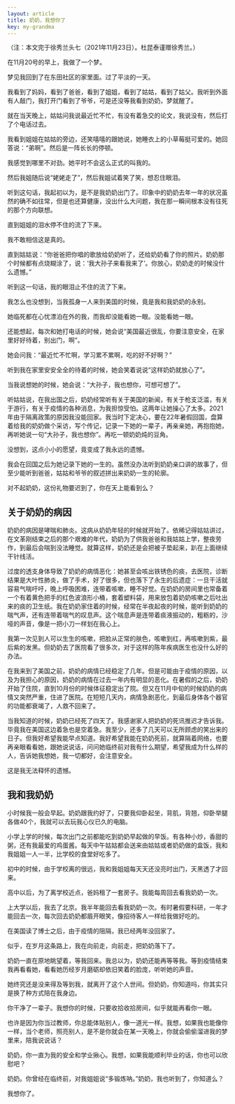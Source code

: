 ```yaml
---
layout: article
title: 奶奶，我想你了
key: my-grandma
---
```


（注：本文完于徐秀兰头七（2021年11月23日）。杜昆泰谨赠徐秀兰。）

在11月20号的早上，我做了一个梦。

梦见我回到了在东田社区的家里面。过了平淡的一天。

我看到了妈妈，看到了爸爸，看到了姐姐，看到了姑姑，看到了姑父。我听到外面有人敲门，我打开门看到了爷爷，可是还没等我看到奶奶，梦就醒了。

就在当天晚上，姑姑问我说最近忙不忙，有没有着急交的论文，我说没有，然后打了个电话过去。

我看到姐姐在姑姑的旁边，还笑嘻嘻的跟她说，她睡衣上的小草莓挺可爱的。她回答说：“弟啊”。然后是一阵长长的停顿。

我感觉到哪里不对劲。她平时不会这么正式的叫我的。

然后我姐随后说“姥姥走了”，然后我姐试着笑了笑，想忍住眼泪。

听到这句话，我起初以为，是不是我奶奶出门了。印象中的奶奶去年一年的状况虽然的确不如往常，但是也还算健康，没出什么大问题，我在那一瞬间根本没有往死的那个方向联想。

直到姐姐的泪水停不住的流了下来。

我不敢相信这是真的。

直到姑姑说：“你爸爸把你唱的歌放给奶奶听了，还给奶奶看了你的照片。奶奶那个时候都有点烧糊涂了，说：‘我大孙子来看我来了’。你放心，奶奶走的时候没什么遗憾。”

听到这一句话，我的眼泪止不住的流了下来。

我怎么也没想到，当我孤身一人来到美国的时候，竟是我和我奶奶的永别。

她临死都在心忧漂泊在外的我，而我却没能看她一眼。没能看她一眼。

还能想起，每次和她打电话的时候，她会说“美国最近很乱，你要注意安全，在家里好好待着，别出门，啊”。

她会问我：“最近忙不忙啊，学习累不累啊，吃的好不好啊？”

听到我在家里安安全全的待着的时候，她会笑着说说“这样奶奶就放心了”。

当我说想她的时候，她会说：“大孙子，我也想你，可想可想了”。

听姑姑说，在我出国之后，奶奶经常听有关于美国的新闻，有关于枪支泛滥，有关于游行，有关于疫情的各种消息，为我担惊受怕。这两年让她操心了太多。2021年由于隔离政策的原因我没能回家。我当时下定决心，要在22年暑假回国，盘算着给我的奶奶做个采访，写个传记，记录一下她的一辈子，再亲亲她，再抱抱她，再听她说一句“大孙子，我也想你”。再吃一顿奶奶炖的豆角。

没想到，这点小小的愿望，竟变成了我永远的遗憾。

我会在回国之后为她记录下她的一生的。虽然没办法听到奶奶亲口讲的故事了，但至少能听到爸爸，姑姑和爷爷的叙述拼出来奶奶一生的轮廓。

对不起奶奶，这份礼物要迟到了，你在天上能看到么？

<!-- 我想你了。一直都好想你。 -->

## 关于奶奶的病因

奶奶的病因是哮喘和肺炎。这病从奶奶年轻的时候就开始了。依稀记得姑姑讲过，在文革刚结束之后的那个艰难的年代，奶奶为了供我爸爸和我姑姑上学，整夜劳作，到最后会喘到没法睡觉。就算这样，奶奶还是会把被子垫起来，趴在上面继续干针线活。

过度的透支身体导致了奶奶的病情恶化：她甚至会咳出铁锈色的痰，去医院，诊断结果是大叶性肺炎，做了手术，好了很多，但也落下了永生的后遗症：一旦干活就容易气喘吁吁，晚上呼吸困难，连带着咳嗽，睡不好觉。在奶奶的房间里也常备着一个有着黄色把手的红色波浪形小桶，套着塑料袋，用来放包着奶奶咳嗽之后吐出来的痰的卫生纸。我在奶奶家住着的时候，经常在半夜起夜的时候，能听到奶奶的喘气声，还有连带着喘气的叹息声。这个喘息声是连带着痰液振动的，粗粝的，沙哑的声音，像是一把小刀一样划在我心上。

我第一次见到人可以生生的咳嗽，把脸从正常的肤色，咳嗽到红，再咳嗽到紫，最后紫的发黑。但奶奶去了医院看了很多次，对于这样的陈年疾病医生也没什么好的办法。

<!-- 她好难受，我听在耳朵里，难受在心里。 -->

在我来到了美国之前，奶奶的病情已经稳定了几年。但是可能由于疫情的原因，以及为我担心的原因，奶奶的病情在过去一年内有明显的恶化。在暑假的之后，奶奶开始了住院，直到10月份的时候体征稳定出了院。但又在11月中旬的时候奶奶的病情又突然严重，住进了医院。在短短几天内，病情急剧恶化，到最后身体各个器官的功能都衰竭了，人救不回来了。


当我知道的时候，奶奶已经死了四天了。我感谢家人把奶奶的死讯推迟才告诉我。毕竟我在美国这边着急也是空着急。我至少，还多了几天可以无所顾虑的笑出来的日子。但我好希望我能早点知道。我好希望我能在奶奶死前，就算隔着网络，也要再亲眼看看她，跟她说说话，问问她临终前对我有什么期望，希望我成为什么样的人，告诉她我想她，我一切都好，会注意安全。
<!-- 而我，在奶奶死后的第四天，也就是美国时间周六的时候，才知道了这整个故事，知道了奶奶的死讯。 -->


这是我无法释怀的遗憾。


<!-- 。我永生的遗憾。我好希望家人能把奶奶的身体状况如实跟我说，这样虽然会难受，但我想，至少会少很多遗憾。 -->

<!-- 为什么要瞒着我呢。我迟早也是要知道的。都是永远无法愈合的痛，就算不告诉我，只少了一周的长痛，却多了永久的遗憾。 -->

## 我和我奶奶

<!-- 由于我爸妈在我小时候都要频繁的上夜班做手术，所以我从小是在奶奶家长大的。我对奶奶的记忆大抵是从东田社区的那栋房子开始的。 -->

小时候我一般会早起。奶奶跟我约好了，只要我仰卧起坐，背肌，背翘，仰卧举腿各做40个，我就可以去玩我心仪已久的电脑。

小学上学的时候，每次出门之前都能吃到奶奶早起做的早饭。有各种小炒，香甜的粥，还有我最爱的鸡蛋酱。每天中午姑姑都会送来由姑姑或者奶奶做的盒饭，我和我姐姐一人一半，比学校的食堂好吃多了。

初中的时候，由于学校离的很远，我和我姐姐每天天还没亮时出门，天黑透了才回来。

高中以后，为了离学校近点，爸妈租了一套房子。我能每周回去看我奶奶一次。

上大学以后，我去了北京。我半年能回去看我奶奶一次。有时暑假要科研，一年才能回去一次，每次回去奶奶都眉开眼笑，像招待客人一样给我做好吃的。

在美国读了博士之后，由于疫情的阻隔，我已经两年没回家了。

似乎，在岁月这条路上，我在向前走，向前走，把奶奶落下了。

奶奶一直在原地眺望着，等我回来。我总以为，奶奶还能再等等我。等到疫情结束我再看看她，看看她历经岁月磨砺却依旧笑着的脸庞，听听她的声音。

<!-- 她临死前都在等着我，等着我。 -->
她终究还是没来得及等到我，就离开了这个人世间。但奶奶，你知道吗，你其实只是换了种方式陪在我身边。
<!-- 她走了，离开了这个人世间。 -->
<!-- 却住进了我的心里。我能感觉到，一部分我永远的留在了奶奶那里，但奶奶的一部分却从此活在了我的身上。 -->

<!-- 别怕在天上寂寞，奶奶。 -->

你干净了一辈子。我想你的时候，只要收拾收拾房间，似乎就能再看你一眼。

也许是因为你当过教师，你总能体贴别人，像一道光一样。我想，如果我也能像你一样，当个老师，照亮别人，是不是你就会在某一天晚上，你就会偷偷溜进我的梦里来，陪我说说话？

奶奶，你一直为我的安全和学业揪心。我想，如果我能顺利毕业的话，你也可以欣慰吧？

奶奶。你曾经在临终前，对我姐姐说“多锻炼呐。”奶奶，我也听到了，你知道么？

我想你了。


<!-- 死之印记给生的钱币以价值，使它能够用生命来购买那真正的宝物。————泰戈尔《飞鸟集》 -->


<!-- 别担心奶奶，也许是因为你曾经当过教师，你体贴别人，温暖的，包容的，想一束光一样。我也想像她一样，当个老师，给人温暖。 -->

<!-- 奶奶在死前，在我姐姐录的视频里面说：“多锻炼呐。”奶奶，我听到了，你知道吗？ -->




<!-- 
## 有关死亡

给别人做工
当老师
晚上睡不着，趴在被子上干活
用缝纫机缝出了爸爸的学业

爸爸说，从此他再也不是宝宝了。

死亡带给了我什么？生命本身并无意义。 -->